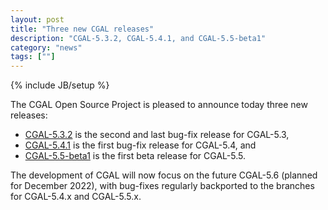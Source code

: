 ```yaml
---
layout: post
title: "Three new CGAL releases"
description: "CGAL-5.3.2, CGAL-5.4.1, and CGAL-5.5-beta1"
category: "news"
tags: [""]
---
```

{% include JB/setup %}

<div markdown="1">
The CGAL Open Source Project is pleased to announce today three new releases:

  * [CGAL-5.3.2](/2022/06/06/cgal532) is the second and last bug-fix release for CGAL-5.3,
  * [CGAL-5.4.1](/2022/06/06/cgal541) is the first bug-fix release for CGAL-5.4, and
  * [CGAL-5.5-beta1](/2022/06/06/cgal55-beta1) is the first beta release for CGAL-5.5.

The development of CGAL will now focus on the future CGAL-5.6 (planned for December 2022), with bug-fixes regularly backported to the branches for CGAL-5.4.x and CGAL-5.5.x.

</div>
